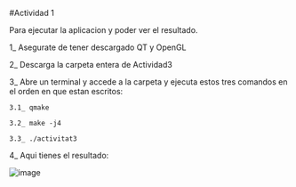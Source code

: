 #Actividad 1

Para ejecutar la aplicacion y poder ver el resultado.

1_ Asegurate de tener descargado QT y OpenGL

2_ Descarga la carpeta entera de Actividad3

3_ Abre un terminal y accede a la carpeta y ejecuta estos tres comandos en el orden en que estan escritos:

	3.1_ qmake
  
  	3.2_ make -j4 
  
  	3.3_ ./activitat3

4_ Aqui tienes el resultado: 

![image](https://github.com/PabloTutorMoegle/TrabajosEntregablesINDI/assets/102219711/e25a6e5e-c9c4-4b3a-a509-4390c3043331)
